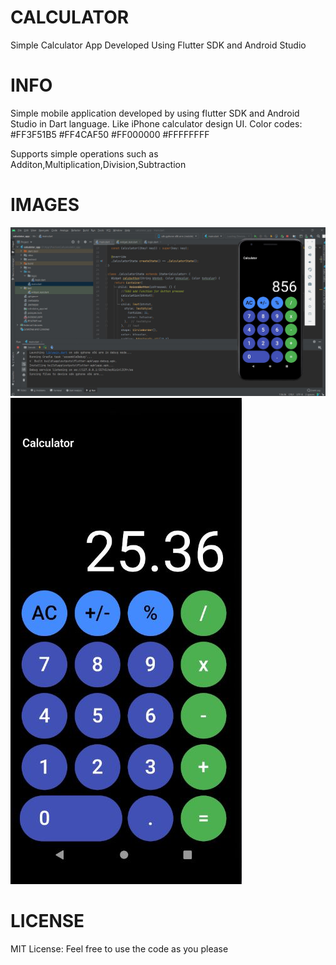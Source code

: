 # CALCULATOR

Simple Calculator App Developed Using Flutter SDK and Android Studio

# INFO

Simple mobile application developed by using flutter SDK and Android Studio in Dart language. Like iPhone calculator design UI.
Color codes: 
#FF3F51B5
#FF4CAF50
#FF000000
#FFFFFFFF

Supports simple operations such as Additon,Multiplication,Division,Subtraction

# IMAGES
<img src="IMG/IMG1.JPG">
<img src="IMG/IMG2.JPG">

# LICENSE
MIT License: 
Feel free to use the code as you please

